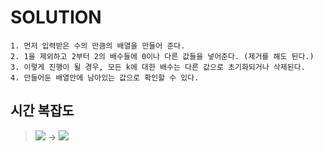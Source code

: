 # SOLUTION

    1. 먼저 입력받은 수의 만큼의 배열을 만들어 준다.
    2. 1을 제외하고 2부터 2의 배수들에 0이나 다른 값들을 넣어준다. (제거를 해도 된다.)
    3. 이렇게 진행이 될 경우, 모든 k에 대한 배수는 다른 값으로 초기화되거나 삭제된다.
    4. 만들어둔 배열안에 남아있는 값으로 확인할 수 있다. 

## 시간 복잡도

> <img src="https://latex.codecogs.com/gif.latex?O(n^2)"/> → <img src="https://latex.codecogs.com/gif.latex?O(n * (n/k))"/>
